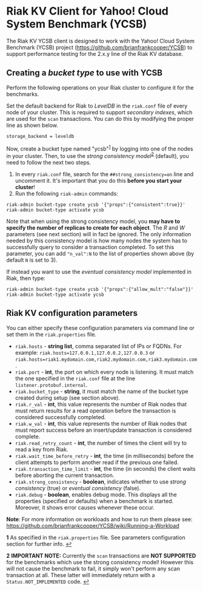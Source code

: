 <!--
Copyright (c) 2016 YCSB contributors. All rights reserved.
Copyright 2014 Basho Technologies, Inc.

Licensed under the Apache License, Version 2.0 (the "License"); you
may not use this file except in compliance with the License. You
may obtain a copy of the License at

http://www.apache.org/licenses/LICENSE-2.0

Unless required by applicable law or agreed to in writing, software
distributed under the License is distributed on an "AS IS" BASIS,
WITHOUT WARRANTIES OR CONDITIONS OF ANY KIND, either express or
implied. See the License for the specific language governing
permissions and limitations under the License. See accompanying
LICENSE file.
-->

Riak KV Client for Yahoo! Cloud System Benchmark (YCSB)
=======================================================

The Riak KV YCSB client is designed to work with the Yahoo! Cloud System Benchmark (YCSB) project (https://github.com/brianfrankcooper/YCSB) to support performance testing for the 2.x.y line of the Riak KV database.

Creating a <i>bucket type</i> to use with YCSB
----------------------------

Perform the following operations on your Riak cluster to configure it for the benchmarks.

Set the default backend for Riak to <i>LevelDB</i> in the `riak.conf` file of every node of your cluster. This is required to support <i>secondary indexes</i>, which are used for the `scan` transactions. You can do this by modifying the proper line as shown below.

```
storage_backend = leveldb
```

Now, create a bucket type named "ycsb"<sup id="a1">[1](#f1)</sup> by logging into one of the nodes in your cluster. Then, to use the <i>strong consistency model</i><sup id="a2">[2](#f2)</sup> (default), you need to follow the next two steps.

1. In every `riak.conf` file, search for the `##strong_consistency=on` line and uncomment it. It's important that you do this <b>before you start your cluster</b>!
2. Run the following `riak-admin` commands:

  ```
  riak-admin bucket-type create ycsb '{"props":{"consistent":true}}'
  riak-admin bucket-type activate ycsb
  ```

Note that when using the strong consistency model, you **may have to specify the number of replicas to create for each object**. The *R* and *W* parameters (see next section) will in fact be ignored. The only information needed by this consistency model is how many nodes the system has to successfully query to consider a transaction completed. To set this parameter, you can add `"n_val":N` to the list of properties shown above (by default `N` is set to 3).

If instead you want to use the <i>eventual consistency model</i> implemented in Riak, then type: 
```
riak-admin bucket-type create ycsb '{"props":{"allow_mult":"false"}}'
riak-admin bucket-type activate ycsb
```

Riak KV configuration parameters
----------------------------
You can either specify these configuration parameters via command line or set them in the `riak.properties` file.

* `riak.hosts` - <b>string list</b>, comma separated list of IPs or FQDNs. For example: `riak.hosts=127.0.0.1,127.0.0.2,127.0.0.3` or `riak.hosts=riak1.mydomain.com,riak2.mydomain.com,riak3.mydomain.com`.
* `riak.port` - <b>int</b>, the port on which every node is listening. It must match the one specified in the `riak.conf` file at the line `listener.protobuf.internal`.
* `riak.bucket_type` - <b>string</b>, it must match the name of the bucket type created during setup (see section above).
* `riak.r_val` - <b>int</b>, this value represents the number of Riak nodes that must return results for a read operation before the transaction is considered successfully completed. 
* `riak.w_val` - <b>int</b>, this value represents the number of Riak nodes that must report success before an insert/update transaction is considered complete.
* `riak.read_retry_count` - <b>int</b>, the number of times the client will try to read a key from Riak.
* `riak.wait_time_before_retry` - <b>int</b>, the time (in milliseconds) before the client attempts to perform another read if the previous one failed.
* `riak.transaction_time_limit` - <b>int</b>, the time (in seconds) the client waits before aborting the current transaction.
* `riak.strong_consistency` - <b>boolean</b>, indicates whether to use *strong consistency* (true) or *eventual consistency* (false).
* `riak.debug` - <b>boolean</b>, enables debug mode. This displays all the properties (specified or defaults) when a benchmark is started. Moreover, it shows error causes whenever these occur.

<b>Note</b>: For more information on workloads and how to run them please see: https://github.com/brianfrankcooper/YCSB/wiki/Running-a-Workload

<b id="f1">1</b> As specified in the `riak.properties` file.  See parameters configuration section for further info. [↩](#a1)

<b id="f2">2</b> <b>IMPORTANT NOTE:</b> Currently the `scan` transactions are <b>NOT SUPPORTED</b> for the benchmarks which use the strong consistency model! However this will not cause the benchmark to fail, it simply won't perform any scan transaction at all. These latter will immediately return with a `Status.NOT_IMPLEMENTED` code.  [↩](#a2)
